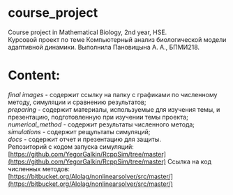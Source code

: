 # course_project
Course project in Mathematical Biology, 2nd year, HSE.  
Курсовой проект по теме Компьютерный анализ биологической модели адаптивной динамики. 
Выполнила Пановицына А. А., БПМИ218.

# Content:
_final images_ - содержит ссылку на папку с графиками по численному методу, симуляции и сравнению результатов;  
_preparing_ - содержит материалы, используемые для изучения темы, и презентацию, подготовленную при изучении темы проекта;  
_numerical_method_ - содержит результаты численного метода;  
_simulations_ - содержит рещультаты симуляций;  
_docs_ - содержит отчет и презентацию для защиты.  
Репозиторий с кодом запуска симуляций: [https://github.com/YegorGalkin/RcppSim/tree/master](https://github.com/YegorGalkin/RcppSim/tree/master)
Ссылка на код численных методов: [https://bitbucket.org/Alolag/nonlinearsolver/src/master/](https://bitbucket.org/Alolag/nonlinearsolver/src/master/)
